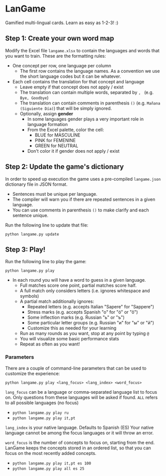 # LanGame

Gamified multi-lingual cards. Learn as easy as 1-2-3! :)

## Step 1: Create your own word map

Modify the Excel file `langame.xlsx` to contain the languages and words that you want to train.
These are the formatting rules:

* One concept per row, one language per column
    * The first row contains the language names. As a convention we use the short language codes but it can be whatever.
* Each cell contains the translation for that concept and language
    * Leave empty if that concept does not apply / exist
    * The translation can contain multiple words, separated by `, ` (e.g. `Bye, Goodbye`)
    * The translation can contain comments in parenthesis `()` (e.g. `Mañana (Siguiente Día)`) that will be simply ignored.
    * Optionally, assign **gender**
        * In some languages gender plays a very important role in language formation
        * From the Excel palette, color the cell:
            * BLUE for MASCULINE
            * PINK for FEMENINE
            * GREEN for NEUTRAL
        * Don't color it if gender does not apply / exist

## Step 2: Update the game's dictionary

In order to speed up execution the game uses a pre-compiled `langame.json` dictionary file in JSON format.

* Sentences must be unique per language.
* The compiler will warn you if there are repeated sentences in a given language.
* You can use comments in parenthesis `()` to make clarify and each sentence unique.

Run the following line to update that file:

`python langame.py update`

## Step 3: Play!

Run the following line to play the game:

`python langame.py play`

* In each round you will have a word to guess in a given language.
    * Full matches score one point, partial matches score half.
    * A full match only considers letters (i.e. ignores whitespace and symbols)
    * A partial match additionally ignores:
        * Repeated letters (e.g. accepts Italian "Sapere" for "Sappere")
        * Stress marks (e.g. accepts Spanish "o" for "ó" or "ô")
        * Some inflection marks (e.g. Russian "ь" or "ъ")
        * Some particular letter groups (e.g. Russian "и" for "ы" or "й")
        * Customize this as needed for your learning
    * Run as many rounds as you want, stop at any point by typing `@`
    * You will visualize some basic performance stats
    * Repeat as often as you want!

### Parameters

There are a couple of command-line parameters that can be used to customize the experience:

`python langame.py play <lang_focus> <lang_index> <word_focus>`

`lang_focus` can be a language or comma-separated language list to focus on.
Only questions from these languages will be asked if found.
`ALL` refers to all possible languages (no focus)

* `python langame.py play ru`
* `python langame.py play it,pt`

`lang_index` is your native language. Defaults to Spanish (ES)
Your native language cannot be among the focus languages or it will throw an error.

`word_focus` is the number of concepts to focus on, starting from the end.
LanGame keeps the concepts stored in an ordered list, so that you can focus on the most recently added concepts.

* `python langame.py play it,pt es 100`
* `python langame.py play all es 25`